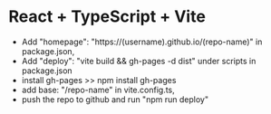 # React + TypeScript + Vite

- Add "homepage": "https://(username).github.io/(repo-name)" in package.json,
- Add "deploy": "vite build && gh-pages -d dist" under scripts in package.json
- install gh-pages >> npm install gh-pages
- add base: "/repo-name" in vite.config.ts,
- push the repo to github and run "npm run deploy"

